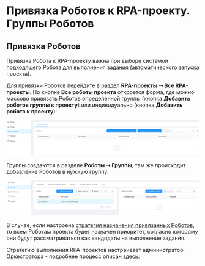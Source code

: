 # Привязка Роботов к RPA-проекту. Группы Роботов

## Привязка Роботов

Привязка Робота к RPA-проекту важна при выборе системой подходящего Робота для выполнения [задания](https://docs.primo-rpa.ru/primo-rpa/orchestrator/basics/tasks) (автоматического запуска проекта).

Для привязки Роботов перейдите в раздел **RPA-проекты ➝ Все RPA-проекты**. По кнопке **Все роботы проекта** откроется форма, где можно массово привязать Роботов определенной группы (кнопка **Добавить роботов группы к проекту**) или индивидуально (кнопка **Добавить робота к проекту**):

![](<../../.gitbook/assets/1 (2)>)

Группы создаются в разделе **Роботы ➝ Группы**, там же происходит добавление Роботов в нужную группу:

![](<../../.gitbook/assets/2 (1)>)

В случае, если настроена [стратегия назначения привязанных Роботов](https://docs.primo-rpa.ru/primo-rpa/orchestrator/basics/assign-task##cтратегияочередипроектов), то всем Роботам проекта будет назначен приоритет, согласно которому они будут рассматриваться как кандидаты на выполнение задания.

Стратегию выполнения RPA-проектов настраивает администратор Оркестратора - подробнее процесс описан [здесь](https://docs.primo-rpa.ru/primo-rpa/orchestrator/settings/projects-queue).
